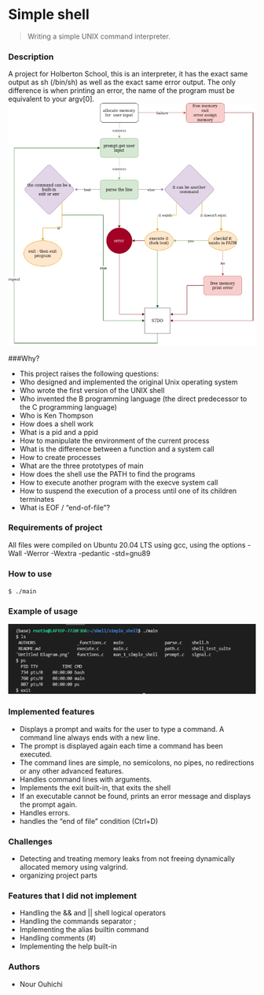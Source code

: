 # Simple shell
> Writing a simple UNIX command interpreter.
### Description
A project for Holberton School, this is an interpreter, it has the exact same output as sh (/bin/sh) as well as the exact same error output.
The only difference is when printing an error, the name of the program must be equivalent to your argv[0].
![flowchart](https://github.com/nourouhichi/simple_shell/blob/master/Untitled%20Diagram.png)

###Why?
* This project raises the following questions:
* Who designed and implemented the original Unix operating system
* Who wrote the first version of the UNIX shell
* Who invented the B programming language (the direct predecessor to the C programming language)
* Who is Ken Thompson
* How does a shell work
* What is a pid and a ppid
* How to manipulate the environment of the current process
* What is the difference between a function and a system call
* How to create processes
* What are the three prototypes of main
* How does the shell use the PATH to find the programs
* How to execute another program with the execve system call
* How to suspend the execution of a process until one of its children terminates
* What is EOF / “end-of-file”?
### Requirements of project
All files were compiled on Ubuntu 20.04 LTS using gcc, using the options -Wall -Werror -Wextra -pedantic -std=gnu89
### How to use
  `$ ./main`
### Example of usage
![flowchart](https://github.com/nourouhichi/simple_shell/blob/master/2022-02-03%20(4).png)
### Implemented features
* Displays a prompt and waits for the user to type a command. A command line always ends with a new line.
* The prompt is displayed again each time a command has been executed.
* The command lines are simple, no semicolons, no pipes, no redirections or any other advanced features.
* Handles command lines with arguments.
* Implements the exit built-in, that exits the shell
* If an executable cannot be found, prints an error message and displays the prompt again.
* Handles errors.
* handles the “end of file” condition (Ctrl+D)
### Challenges
- Detecting and treating memory leaks from not freeing dynamically allocated memory using valgrind.
- organizing project parts
### Features that I did not implement
* Handling the && and || shell logical operators
* Handling the commands separator ;
* Implementing the alias builtin command
* Handling comments (#)
* Implementing the help built-in
### Authors
* Nour Ouhichi

